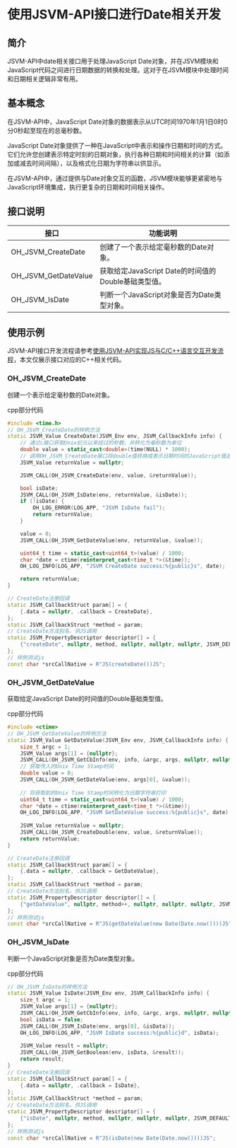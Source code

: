 # 使用JSVM-API接口进行Date相关开发

## 简介

JSVM-API中date相关接口用于处理JavaScript Date对象，并在JSVM模块和JavaScript代码之间进行日期数据的转换和处理。这对于在JSVM模块中处理时间和日期相关逻辑非常有用。

## 基本概念

在JSVM-API中，JavaScript Date对象的数据表示从UTC时间1970年1月1日0时0分0秒起至现在的总毫秒数。

JavaScript Date对象提供了一种在JavaScript中表示和操作日期和时间的方式。它们允许您创建表示特定时刻的日期对象，执行各种日期和时间相关的计算（如添加或减去时间间隔），以及格式化日期为字符串以供显示。

在JSVM-API中，通过提供与Date对象交互的函数，JSVM模块能够更紧密地与JavaScript环境集成，执行更复杂的日期和时间相关操作。

## 接口说明

| 接口                       | 功能说明                       |
|----------------------------|--------------------------------|
| OH_JSVM_CreateDate           | 创建了一个表示给定毫秒数的Date对象。  |
| OH_JSVM_GetDateValue        | 获取给定JavaScript Date的时间值的Double基础类型值。  |
| OH_JSVM_IsDate               | 判断一个JavaScript对象是否为Date类型对象。|

## 使用示例

JSVM-API接口开发流程请参考[使用JSVM-API实现JS与C/C++语言交互开发流程](use-jsvm-process.md)，本文仅展示接口对应的C++相关代码。

### OH_JSVM_CreateDate

创建一个表示给定毫秒数的Date对象。

cpp部分代码

```cpp
#include <time.h>
// OH_JSVM_CreateDate的样例方法
static JSVM_Value CreateDate(JSVM_Env env, JSVM_CallbackInfo info) {
    // 通过c接口获取Unix纪元以来经过的秒数，并转化为毫秒数为单位
    double value = static_cast<double>(time(NULL) * 1000);
    // 调用OH_JSVM_CreateDate接口将double值转换成表示日期时间的JavaScript值返回出去
    JSVM_Value returnValue = nullptr;

    JSVM_CALL(OH_JSVM_CreateDate(env, value, &returnValue));

    bool isDate;
    JSVM_CALL(OH_JSVM_IsDate(env, returnValue, &isDate));
    if (!isDate) {
        OH_LOG_ERROR(LOG_APP, "JSVM IsDate fail");
        return returnValue;
    }

    value = 0;
    JSVM_CALL(OH_JSVM_GetDateValue(env, returnValue, &value));

    uint64_t time = static_cast<uint64_t>(value) / 1000;
    char *date = ctime(reinterpret_cast<time_t *>(&time));
    OH_LOG_INFO(LOG_APP, "JSVM CreateDate success:%{public}s", date);

    return returnValue;
}

// CreateDate注册回调
static JSVM_CallbackStruct param[] = {
    {.data = nullptr, .callback = CreateDate},
};
static JSVM_CallbackStruct *method = param;
// CreateDate方法别名，供JS调用
static JSVM_PropertyDescriptor descriptor[] = {
    {"createDate", nullptr, method, nullptr, nullptr, nullptr, JSVM_DEFAULT},
};
// 样例测试js
const char *srcCallNative = R"JS(createDate())JS";
```
<!-- @[oh_jsvm_create_date](https://gitee.com/openharmony/applications_app_samples/blob/master/code/DocsSample/ArkTS/JSVMAPI/JsvmUsageGuide/JsvmAboutDate/createdate/src/main/cpp/hello.cpp) -->

### OH_JSVM_GetDateValue

获取给定JavaScript Date的时间值的Double基础类型值。

cpp部分代码

```cpp
#include <ctime>
// OH_JSVM_GetDateValue的样例方法
static JSVM_Value GetDateValue(JSVM_Env env, JSVM_CallbackInfo info) {
    size_t argc = 1;
    JSVM_Value args[1] = {nullptr};
    JSVM_CALL(OH_JSVM_GetCbInfo(env, info, &argc, args, nullptr, nullptr));
    // 获取传入的Unix Time Stamp时间
    double value = 0;
    JSVM_CALL(OH_JSVM_GetDateValue(env, args[0], &value)); 
   
    // 将获取到的Unix Time Stamp时间转化为日期字符串打印
    uint64_t time = static_cast<uint64_t>(value) / 1000;
    char *date = ctime(reinterpret_cast<time_t *>(&time));
    OH_LOG_INFO(LOG_APP, "JSVM GetDateValue success:%{public}s", date);
   
    JSVM_Value returnValue = nullptr;
    JSVM_CALL(OH_JSVM_CreateDouble(env, value, &returnValue));
    return returnValue;
}

// CreateDate注册回调
static JSVM_CallbackStruct param[] = {
    {.data = nullptr, .callback = GetDateValue},
};
static JSVM_CallbackStruct *method = param;
// CreateDate方法别名，供JS调用
static JSVM_PropertyDescriptor descriptor[] = {
    {"getDateValue", nullptr, method++, nullptr, nullptr, nullptr, JSVM_DEFAULT},
};
// 样例测试js
const char *srcCallNative = R"JS(getDateValue(new Date(Date.now())))JS";
```
<!-- @[oh_jsvm_get_date_value](https://gitee.com/openharmony/applications_app_samples/blob/master/code/DocsSample/ArkTS/JSVMAPI/JsvmUsageGuide/JsvmAboutDate/getdatevalue/src/main/cpp/hello.cpp) -->

### OH_JSVM_IsDate

判断一个JavaScript对象是否为Date类型对象。

cpp部分代码

```cpp
// OH_JSVM_IsDate的样例方法
static JSVM_Value IsDate(JSVM_Env env, JSVM_CallbackInfo info) {
    size_t argc = 1;
    JSVM_Value args[1] = {nullptr};
    JSVM_CALL(OH_JSVM_GetCbInfo(env, info, &argc, args, nullptr, nullptr));
    bool isData = false;
    JSVM_CALL(OH_JSVM_IsDate(env, args[0], &isData));
    OH_LOG_INFO(LOG_APP, "JSVM IsDate success:%{public}d", isData);
    
    JSVM_Value result = nullptr;
    JSVM_CALL(OH_JSVM_GetBoolean(env, isData, &result));
    return result;
}
// CreateDate注册回调
static JSVM_CallbackStruct param[] = {
    {.data = nullptr, .callback = IsDate},
};
static JSVM_CallbackStruct *method = param;
// CreateDate方法别名，供JS调用
static JSVM_PropertyDescriptor descriptor[] = {
    {"isDate", nullptr, method, nullptr, nullptr, nullptr, JSVM_DEFAULT},
};
// 样例测试js
const char *srcCallNative = R"JS(isDate(new Date(Date.now())))JS";
```
<!-- @[oh_jsvm_is_date](https://gitee.com/openharmony/applications_app_samples/blob/master/code/DocsSample/ArkTS/JSVMAPI/JsvmUsageGuide/JsvmAboutDate/isdate/src/main/cpp/hello.cpp) -->
